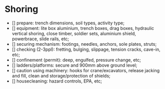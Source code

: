 # Shoring
 - [] prepare: trench dimensions, soil types, activity type;
 - [] equipment: lite box aluminium, trench boxes, drag boxes, hydraulic vertical shoring, close timber, soldier sets, aluminium shield, powerbrace, slide rails, etc;
 - [] securing mechanism: footings, needles, anchors, sole plates, struts;
 - [] checking (2-3ppl): fretting, bulging, slippage, tension cracks, cave-in, etc;
 - [] confinement (permit): deep, engulfed, pressure change, etc;
 - [] ladders/platforms: secure and 900mm above ground level;
 - [] caution using machinery: hooks for crane/excavators, release jacking and fill, clean and storage/protection of shields;
 - [] housecleaning: hazard controls, EPA, etc;


